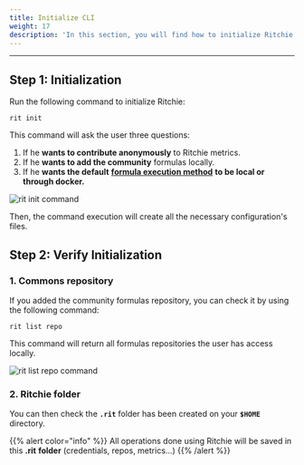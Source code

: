 ```yaml
---
title: Initialize CLI
weight: 17
description: 'In this section, you will find how to initialize Ritchie CLI.'
---
```


---

## Step 1: Initialization

Run the following command to initialize Ritchie: 

```text
rit init
```

This command will ask the user three questions:

1. If he **wants to contribute anonymously** to Ritchie metrics.
2. If he **wants to add the community** formulas locally.
3. If he **wants the default** [**formula execution method**](../../tutorials/formulas/how-to-run-formulas/) **to be local or through docker.** 

![rit init command](/rit-init%20%283%29%20%281%29.gif)

Then, the command execution will create all the necessary configuration's files. 

## Step 2: Verify Initialization

### 1. Commons repository

If you added the community formulas repository, you can check it by using the following command:

```text
rit list repo
```

This command will return all formulas repositories the user has access locally.

![rit list repo command](/large-gif-1448x466-.gif)

### 2. Ritchie folder

You can then check the **`.rit`** folder has been created on your **`$HOME`** directory.

{{% alert color="info" %}}
All operations done using Ritchie will be saved in this **.rit** **folder** \(credentials, repos, metrics...\)
{{% /alert %}}
